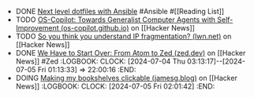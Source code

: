 - DONE [Next level dotfiles with Ansible](https://snow-dev.com/posts/next-level-dotfiles-with-ansible.html) #Ansible #[[Reading List]]
- TODO [OS-Copilot: Towards Generalist Computer Agents with Self-Improvement (os-copilot.github.io)](https://news.ycombinator.com/item?id=39413215) on [[Hacker News]]
- TODO [So you think you understand IP fragmentation? (lwn.net)](https://news.ycombinator.com/item?id=39381508) on [[Hacker News]]
- DONE [We Have to Start Over: From Atom to Zed (zed.dev)](https://news.ycombinator.com/item?id=39408288) on [[Hacker News]] #Zed
  :LOGBOOK:
  CLOCK: [2024-07-04 Thu 03:13:17]--[2024-07-05 Fri 01:13:33] =>  22:00:16
  :END:
- DOING [Making my bookshelves clickable (jamesg.blog)](https://news.ycombinator.com/item?id=39380520) on [[Hacker News]]
  :LOGBOOK:
  CLOCK: [2024-07-05 Fri 02:01:42]
  :END: